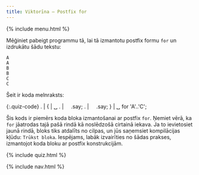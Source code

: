 ```yaml
---
title: Viktorīna — Postfix for
---
```


{% include menu.html %}

Mēģiniet pabeigt programmu tā, lai tā izmantotu postfix formu `for` un izdrukātu šādu tekstu:

    A
    A
    B
    B
    C
    C

Šeit ir koda melnraksts:

{:.quiz-code}
. |
{ | ␣ 
. | &nbsp;&nbsp;&nbsp;&nbsp;.say;
. | &nbsp;&nbsp;&nbsp;&nbsp;.say;
} | ␣ for &apos;A&apos;..&apos;C&apos;;

<div class="extended-explanation">Šis kods ir piemērs koda bloka izmantošanai ar postfix <code>for</code>. Ņemiet vērā, ka <code>for</code> jāatrodas tajā pašā rindā kā noslēdzošā cirtainā iekava. Ja to ievietosiet jaunā rindā, bloks tiks atdalīts no cilpas, un jūs saņemsiet kompilācijas kļūdu: <code>Trūkst bloka</code>. Iespējams, labāk izvairīties no šādas prakses, izmantojot koda bloku ar postfix konstrukcijām.</div>

{% include quiz.html %}

{% include nav.html %}